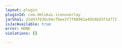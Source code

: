 ```yaml
---
layout: plugin
pluginId: com.dmlukas.iconoverlay
jarSha1: 22d43f636c04cfbee2f7f08961a4919bd3f1d772
isJarAvailable: true
error: NONE
violations: []

---
```


